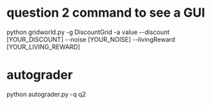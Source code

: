 # question 2 command to see a GUI
python gridworld.py -g DiscountGrid -a value --discount [YOUR_DISCOUNT] --noise [YOUR_NOISE] --livingReward [YOUR_LIVING_REWARD]

# autograder
python autograder.py -q q2